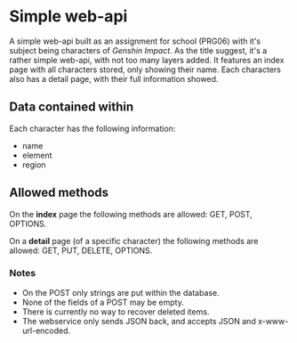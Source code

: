 # Simple web-api
A simple web-api built as an assignment for school (PRG06) with it's subject being characters of _Genshin Impact_. As the title suggest, it's a rather simple web-api, with not too many layers added. It features an index page with all characters stored, only showing their name. Each characters also has a detail page, with their full information showed.

## Data contained within
Each character has the following information:
* name
* element
* region

## Allowed methods
On the __index__ page the following methods are allowed: GET, POST, OPTIONS.

On a __detail__ page (of a specific character) the following methods are allowed: GET, PUT, DELETE, OPTIONS.

### Notes
* On the POST only strings are put within the database.
* None of the fields of a POST may be empty.
* There is currently no way to recover deleted items.
* The webservice only sends JSON back, and accepts JSON and x-www-url-encoded.
